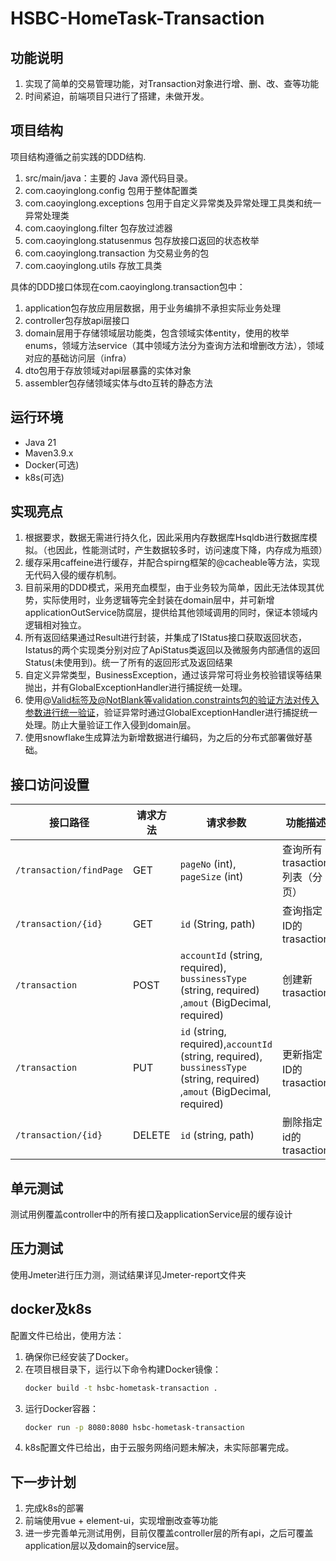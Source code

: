 # HSBC-HomeTask-Transaction

## 功能说明
1. 实现了简单的交易管理功能，对Transaction对象进行增、删、改、查等功能
2. 时间紧迫，前端项目只进行了搭建，未做开发。
 
## 项目结构
项目结构遵循之前实践的DDD结构.
1. src/main/java：主要的 Java 源代码目录。
2. com.caoyinglong.config 包用于整体配置类
3. com.caoyinglong.exceptions 包用于自定义异常类及异常处理工具类和统一异常处理类
4. com.caoyinglong.filter 包存放过滤器
5. com.caoyinglong.statusenmus 包存放接口返回的状态枚举
6. com.caoyinglong.transaction 为交易业务的包
7. com.caoyinglong.utils 存放工具类

具体的DDD接口体现在com.caoyinglong.transaction包中：
1. application包存放应用层数据，用于业务编排不承担实际业务处理
2. controller包存放api层接口
3. domain层用于存储领域层功能类，包含领域实体entity，使用的枚举enums，领域方法service（其中领域方法分为查询方法和增删改方法），领域对应的基础访问层（infra）
4. dto包用于存放领域对api层暴露的实体对象
5. assembler包存储领域实体与dto互转的静态方法

## 运行环境
- Java 21
- Maven3.9.x
- Docker(可选)
- k8s(可选)

## 实现亮点
1. 根据要求，数据无需进行持久化，因此采用内存数据库Hsqldb进行数据库模拟。（也因此，性能测试时，产生数据较多时，访问速度下降，内存成为瓶颈）
2. 缓存采用caffeine进行缓存，并配合spirng框架的@cacheable等方法，实现无代码入侵的缓存机制。
3. 目前采用的DDD模式，采用充血模型，由于业务较为简单，因此无法体现其优势，实际使用时，业务逻辑等完全封装在domain层中，并可新增applicationOutService防腐层，提供给其他领域调用的同时，保证本领域内逻辑相对独立。
4. 所有返回结果通过Result进行封装，并集成了IStatus接口获取返回状态，Istatus的两个实现类分别对应了ApiStatus类返回以及微服务内部通信的返回Status(未使用到)。统一了所有的返回形式及返回结果
5. 自定义异常类型，BusinessException，通过该异常可将业务校验错误等结果抛出，并有GlobalExceptionHandler进行捕捉统一处理。
6. 使用@Valid标签及@NotBlank等validation.constraints包的验证方法对传入参数进行统一验证，验证异常时通过GlobalExceptionHandler进行捕捉统一处理。防止大量验证工作入侵到domain层。
7. 使用snowflake生成算法为新增数据进行编码，为之后的分布式部署做好基础。

## 接口访问设置
| 接口路径                         | 请求方法 | 请求参数                                                     | 功能描述               |
|----------------------------------|----------|------------------------------------------------------------|--------------------|
| `/transaction/findPage`          | GET      | `pageNo` (int), `pageSize` (int)                             | 查询所有trasaction列表（分页） |
| `/transaction/{id}`              | GET      | `id` (String, path)                                           | 查询指定ID的trasaction        |
| `/transaction`                   | POST     | `accountId` (string, required), `bussinessType` (string, required) ,`amout` (BigDecimal, required)    | 创建新trasaction              |
| `/transaction`                   | PUT      | `id` (string, required),`accountId` (string, required), `bussinessType` (string, required) ,`amout` (BigDecimal, required)   | 更新指定ID的trasaction          |
| `/transaction/{id}`              | DELETE   | `id` (string, path)                                           | 删除指定id的trasaction          |    

## 单元测试
测试用例覆盖controller中的所有接口及applicationService层的缓存设计

## 压力测试
使用Jmeter进行压力测，测试结果详见Jmeter-report文件夹

## docker及k8s
配置文件已给出，使用方法：
1. 确保你已经安装了Docker。
2. 在项目根目录下，运行以下命令构建Docker镜像：
   ```bash
   docker build -t hsbc-hometask-transaction .
3. 运行Docker容器：
   ```bash
   docker run -p 8080:8080 hsbc-hometask-transaction
4. k8s配置文件已给出，由于云服务网络问题未解决，未实际部署完成。

## 下一步计划
1. 完成k8s的部署
2. 前端使用vue + element-ui，实现增删改查等功能
3. 进一步完善单元测试用例，目前仅覆盖controller层的所有api，之后可覆盖application层以及domain的service层。
